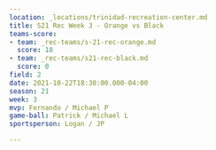 ```yaml
---
location: _locations/trinidad-recreation-center.md
title: S21 Rec Week 3 - Orange vs Black
teams-score:
- team: _rec-teams/s-21-rec-orange.md
  score: 18
- team: _rec-teams/s21-rec-black.md
  score: 0
field: 2
date: 2021-10-22T18:30:00.000-04:00
season: 21
week: 3
mvp: Fernando / Michael P
game-ball: Patrick / Michael L
sportsperson: Logan / JP

---
```

